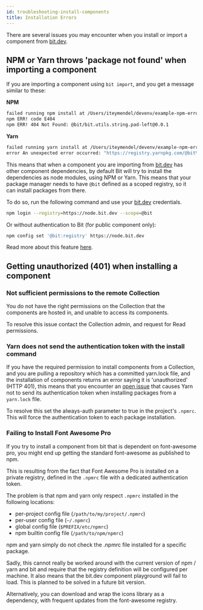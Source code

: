 ```yaml
---
id: troubleshooting-install-components
title: Installation Errors
---
```


There are several issues you may encounter when you install or import a component from [bit.dev](https://bit.dev).

## NPM or Yarn throws 'package not found' when importing a component

If you are importing a component using `bit import`, and you get a message similar to these:

**NPM**

```bash
failed running npm install at /Users/iteymendel/devenv/example-npm-error/components/utils/string/pad-left
npm ERR! code E404
npm ERR! 404 Not Found: @bit/bit.utils.string.pad-left@0.0.1
```

**Yarn**

```bash
failed running yarn install at /Users/iteymendel/devenv/example-npm-error/components/utils/string/pad-left
error An unexpected error occurred: "https://registry.yarnpkg.com/@bit%2fbit.utils.string.pad-left: Not found".
```

This means that when a component you are importing from [bit.dev](https://bit.dev) has other component dependencies, by default Bit will try to install the dependencies as node modules, using NPM or Yarn. This means that your package manager needs to have `@bit` defined as a scoped registry, so it can install packages from there.

To do so, run the following command and use your [bit.dev](https://bit.dev) credentials.

```bash
npm login --registry=https://node.bit.dev --scope=@bit
```

Or without authentication to Bit (for public component only):

```bash
npm config set '@bit:registry' https://node.bit.dev
```

Read more about this feature [here](/docs/installing-components-using-package-managers.html).

## Getting unauthorized (401) when installing a component

### Not sufficient permissions to the remote Collection

You do not have the right permissions on the Collection that the components are hosted in, and unable to access its components.

To resolve this issue contact the Collection admin, and request for Read permissions.

### Yarn does not send the authentication token with the install command

If you have the required permission to install components from a Collection, and you are pulling a repository which has a committed yarn.lock file, and the installation of components returns an error saying it is 'unauthorized' (HTTP 401), this means that you encounter an [open issue](https://github.com/yarnpkg/yarn/issues/4451) that causes Yarn not to send its authentication token when installing packages from a `yarn.lock` file.

To resolve this set the always-auth parameter to true in the project's `.npmrc`. This will force the authentication token to each package installation.

### Failing to Install Font Awesome Pro

If you try to install a component from bit that is dependent on font-awesome pro, you might end up getting the standard font-awesome as published to npm.

This is resulting from the fact that Font Awesome Pro is installed on a private registry, defined in the `.npmrc` file with a dedicated authentication token.

The problem is that npm and yarn only respect `.npmrc` installed in the following locations:

- per-project config file (`/path/to/my/project/.npmrc`)
- per-user config file (`~/.npmrc`)
- global config file (`$PREFIX/etc/npmrc`)
- npm builtin config file (`/path/to/npm/npmrc`)

npm and yarn simply do not check the .npmrc file installed for a specific package.

Sadly, this cannot really be worked around with the current version of npm / yarn and bit and require that the registry definition will be configured per machine. It also means that the bit.dev component playground will fail to load. This is planned to be solved in a future bit version.

Alternatively, you can download and wrap the icons library as a dependency, with frequent updates from the font-awesome registry.

